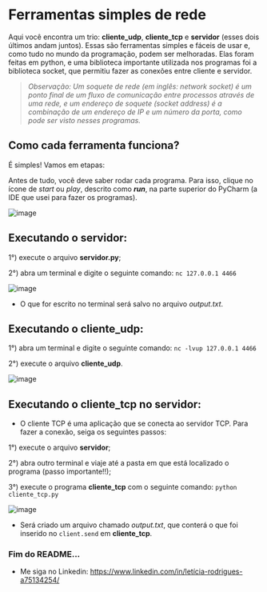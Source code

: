 # Ferramentas simples de rede
Aqui você encontra um trio: **cliente_udp**, **cliente_tcp** e **servidor** (esses dois últimos andam juntos). Essas são ferramentas simples e fáceis de usar e, como tudo no mundo da programação, podem ser melhoradas.
Elas foram feitas em python, e uma biblioteca importante utilizada nos programas foi a biblioteca socket, que permitiu fazer as conexões entre cliente e servidor.

> _Observação: Um soquete de rede (em inglês: network socket) é um ponto final de um fluxo de comunicação entre processos através de uma rede, e um endereço de soquete (socket address) é a combinação de um endereço de IP e um número da porta, como pode ser visto nesses programas._

## Como cada ferramenta funciona?
É simples! Vamos em etapas:

Antes de tudo, você deve saber rodar cada programa. Para isso, clique no ícone de _start_ ou _play_, descrito como ***run***, na parte superior do PyCharm (a IDE que usei para fazer os programas).

![image](https://github.com/LeRodrigues2005/clientes-e-servidor/assets/97632543/6ddaddb4-6c83-4c83-9ebd-f7b9b553bc81)

## Executando o servidor:

1°) execute o arquivo **servidor.py**;

2°) abra um terminal e digite o seguinte comando: ` nc 127.0.0.1 4466 ` 


![image](https://github.com/LeRodrigues2005/clientes-e-servidor/assets/97632543/d315f88f-6ac4-4f08-8ea2-bef7594f1ec4)

- O que for escrito no terminal será salvo no arquivo _output.txt_.

## Executando o cliente_udp:

1°) abra um terminal e digite o seguinte comando: ` nc -lvup 127.0.0.1 4466 ` 

2°) execute o arquivo **cliente_udp**.


![image](https://github.com/LeRodrigues2005/clientes-e-servidor/assets/97632543/a89fa36e-04b5-4db9-850d-e34eca2bd077)


## Executando o cliente_tcp no servidor:

- O cliente TCP é uma aplicação que se conecta ao servidor TCP. Para fazer a conexão, seiga os seguintes passos:

1°) execute o arquivo **servidor**;

2°) abra outro terminal e viaje até a pasta em que está localizado o programa (passo importante!!);

3°) execute o programa **cliente_tcp** com o seguinte comando: ` python cliente_tcp.py ` 

![image](https://github.com/LeRodrigues2005/clientes-e-servidor/assets/97632543/248c64ef-89d5-4980-83ee-1ffe5db0c4da)

- Será criado um arquivo chamado _output.txt_, que conterá o que foi inserido no ` client.send ` em **cliente_tcp**. 




### Fim do README...

- Me siga no Linkedin: https://www.linkedin.com/in/letícia-rodrigues-a75134254/


